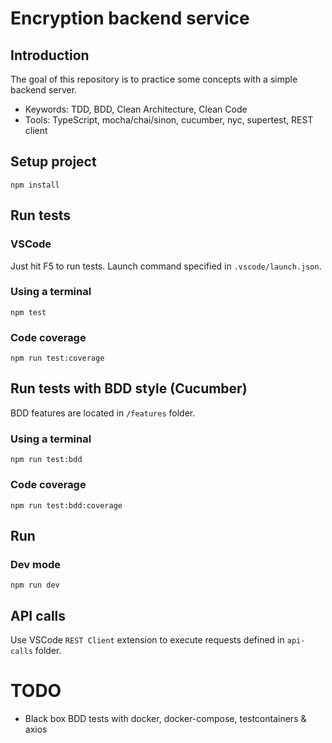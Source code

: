 # Encryption backend service

## Introduction

The goal of this repository is to practice some concepts with a simple backend server.

- Keywords: TDD, BDD, Clean Architecture, Clean Code
- Tools: TypeScript, mocha/chai/sinon, cucumber, nyc, supertest, REST client

## Setup project

```
npm install
```

## Run tests

### VSCode

Just hit F5 to run tests. Launch command specified in `.vscode/launch.json`.

### Using a terminal

```
npm test
```

### Code coverage

```
npm run test:coverage
```

## Run tests with BDD style (Cucumber)

BDD features are located in `/features` folder.

### Using a terminal

```
npm run test:bdd
```

### Code coverage

```
npm run test:bdd:coverage
```

## Run

### Dev mode

```
npm run dev
```

## API calls

Use VSCode `REST Client` extension to execute requests defined in `api-calls` folder.

# TODO

- Black box BDD tests with docker, docker-compose, testcontainers & axios
